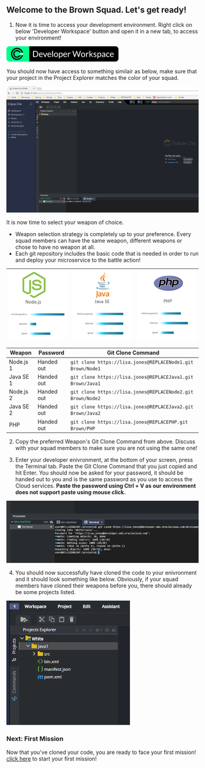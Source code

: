 ## Welcome to the Brown Squad. Let's get ready! ##

1. Now it is time to access your development environment. Right click on below 'Developer Workspace' button and open it in a new tab, to access your environment! 

[![dev](codenvy-contribute.svg)](http://REPLACE_WITH_IP/dashboard/#/ide/che/Brown)

You should now have access to something similair as below, make sure that your project in the Project Explorer matches the color of your squad.

![env](../images/che_welcome.PNG)

It is now time to select your weapon of choice.

+ Weapon selection strategy is completely up to your preference. Every squad members can have the same weapon, different weapons or chose to have no weapon at all.
+ Each git repository includes the basic code that is needed in order to run and deploy your microservice to the battle action!

| [![Node](nodejs.png)](Brown.md) | [![Java](javase.png)](Brown.md) | [![PHP](php.png)](Brown.md) |
|:---:|:---:|:---:|

| Weapon        | Password     | Git Clone Command  |
| ------------- |-------------| -----|
| Node.js 1      | Handed out | ``` git clone https://lisa.jones@REPLACENode1.git Brown/Node1 ``` |
| Java SE 1     | Handed out      |   ``` git clone https://lisa.jones@REPLACEJava1.git Brown/Java1 ``` |
| Node.js 2    | Handed out | ``` git clone https://lisa.jones@REPLACENode2.git Brown/Node2 ``` |
| Java SE 2    | Handed out      |   ``` git clone https://lisa.jones@REPLACEJava2.git Brown/Java2 ``` |
| PHP | Handed out      |  ``` git clone https://lisa.jones@REPLACEPHP.git Brown/PHP ``` |

2. Copy the preferred Weapon's Git Clone Command from above. Discuss with your squad members to make sure you are not using the same one! 

3. Enter your developer enivronment, at the bottom of your screen, press the Terminal tab. Paste the Git Clone Command that you just copied and hit Enter. You should now be asked for your password, it should be handed out to you and is the same password as you use to access the Cloud services. **Paste the password using Ctrl + V as our environment does not support paste using mouse click.**

![clone](../images/che_clone.PNG)

4. You should now successfully have cloned the code to your enivronment and it should look something like below. Obviously, if your squad members have cloned their weapons before you, there should already be some projects listed.

![clone](../images/che_project.PNG)

### Next: First Mission ###				
Now that you've cloned your code, you are ready to face your first mission! [click here](../missions/deploy.md) to start your first mission!
